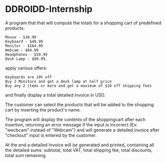 # DDROIDD-Internship

A program that that will compute the totals for a shopping cart of predefined products:

    Mouse - $10.99
    Keyboard - $40.99
    Monitor - $164.99
    Webcam - $84.99
    Headphones - $59.99
    Desk Lamp - $89.99,

apply various offers: 

    Keyboards are 10% off
    Buy 2 Monitors and get a desk lamp at half price
    Buy any 2 items or more and get a maximum of $10 off shipping fees

and finally display a total detailed invoice in USD.

The customer can select the products that will be added to the shopping cart by inserting the product's name.

The program will display the contents of the shoppingcart after each insertion, returning an error message if the input is incorrect (Ex: "wecbcam" instead of "Webcam") and will generate a detailed invoice after "checkout" input is entered by the customer. 

At the end a detailed Invoice will be generated and printed, containing all the detailed sums: subtotal, total VAT, total shipping fee, total discounts, total sum remaining.
